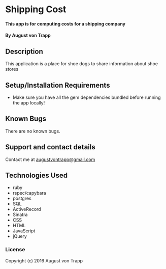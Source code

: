# Shipping Cost

#### This app is for computing costs for a shipping company

#### By August von Trapp

## Description

This application is a place for shoe dogs to share information about shoe stores

## Setup/Installation Requirements

* Make sure you have all the gem dependencies bundled before running the app locally!

## Known Bugs

There are no known bugs.

## Support and contact details

Contact me at augustvontrapp@gmail.com

## Technologies Used

* ruby
* rspec/capybara
* postgres
* SQL
* ActiveRecord
* Sinatra
* CSS
* HTML
* JavaScript
* jQuery

### License

Copyright (c) 2016 August von Trapp

